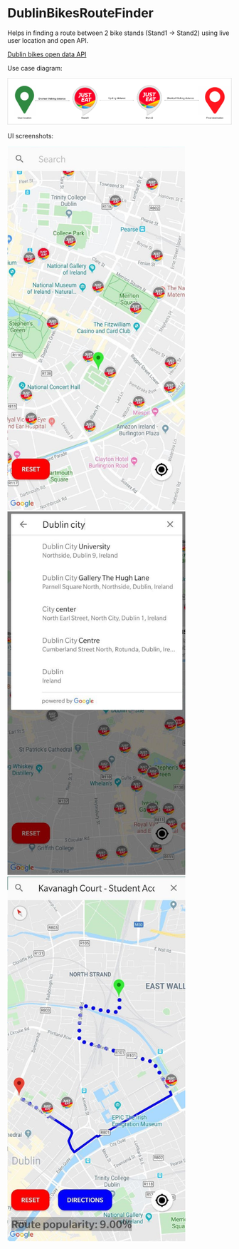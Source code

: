 # DublinBikesRouteFinder

Helps in finding a route between 2 bike stands (Stand1 -> Stand2) using live user location and open API.

[Dublin bikes open data API](https://developer.jcdecaux.com/#/opendata/vls?page=getstarted)

Use case diagram:

![Alt text](screenshots/use_case.jpg)


UI screenshots:

<img src="screenshots/1st.jpg" width="400">

<img src="screenshots/2nd.jpg" width="400">

<img src="screenshots/3rd.jpg" width="400">
